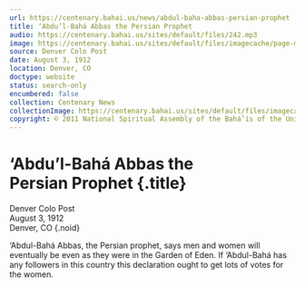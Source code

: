 ```yaml
---
url: https://centenary.bahai.us/news/abdul-baha-abbas-persian-prophet
title: ‘Abdu’l-Bahá Abbas the Persian Prophet
audio: https://centenary.bahai.us/sites/default/files/242.mp3
image: https://centenary.bahai.us/sites/default/files/imagecache/page-main-image/images/press_clippings/08-03-1912%20Denver%20Colo%20Post%20Abdul%20Baha%20Abbas%20the%20Persian%20Prophet%20.png
source: Denver Colo Post
date: August 3, 1912
location: Denver, CO
doctype: website
status: search-only
encumbered: false
collection: Centenary News
collectionImage: https://centenary.bahai.us/sites/default/files/imagecache/theme-image/main_image/abdulbaha-overview-small_0.jpg
copyright: © 2011 National Spiritual Assembly of the Bahá’ís of the United States
---
```



# ‘Abdu’l-Bahá Abbas the Persian Prophet {.title}

Denver Colo Post  
August 3, 1912  
Denver, CO
{.noid}  



‘Abdul-Bahá Abbas, the Persian prophet, says men and women will eventually be even as they were in the Garden of Eden. If ‘Abdul-Bahá has any followers in this country this declaration ought to get lots of votes for the women.